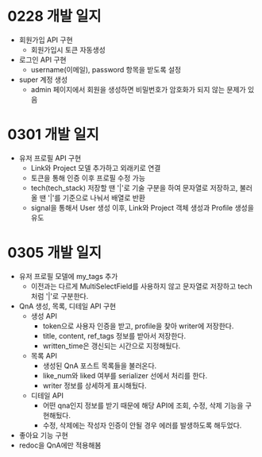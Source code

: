 # 0228 개발 일지
- 회원가입 API 구현
    - 회원가입시 토큰 자동생성
- 로그인 API 구현
    - username(이메일), password 항목을 받도록 설정
- super 계정 생성
    - admin 페이지에서 회원을 생성하면 비밀번호가 암호화가 되지 않는 문제가 있음

# 0301 개발 일지
- 유저 프로필 API 구현
    - Link와 Project 모델 추가하고 외래키로 연결
    - 토큰을 통해 인증 이후 프로필 수정 가능
    - tech(tech_stack) 저장할 땐 '|'로 기술 구분을 하여 문자열로 저장하고, 불러올 땐 '|'를 기준으로 나눠서 배열로 반환
    - signal을 통해서 User 생성 이후, Link와 Project 객체 생성과 Profile 생성을 유도

# 0305 개발 일지
- 유저 프로필 모델에 my_tags 추가
    - 이전과는 다르게 MultiSelectField를 사용하지 않고 문자열로 저장하고 tech처럼 '|'로 구분한다.
- QnA 생성, 목록, 디테일 API 구현
    - 생성 API
        - token으로 사용자 인증을 받고, profile을 찾아 writer에 저장한다.
        - title, content, ref_tags 정보를 받아서 저장한다. 
        - written_time은 갱신되는 시간으로 지정해뒀다.
    - 목록 API
        - 생성된 QnA 포스트 목록들을 불러온다.
        - like_num와 liked 여부를 serializer 선에서 처리를 한다.
        - writer 정보를 상세하게 표시해뒀다.
    - 디테일 API
        - 어떤 qna인지 정보를 받기 때문에 해당 API에 조회, 수정, 삭제 기능을 구현해뒀다. 
        - 수정, 삭제에는 작성자 인증이 안될 경우 에러를 발생하도록 해두었다.
- 좋아요 기능 구현
- redoc을 QnA에만 적용해봄
